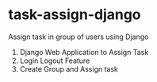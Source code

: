 # task-assign-django
Assign task in group of users using Django 

1. Django Web Application to Assign Task
2. Login Logout Feature
3. Create Group and Assign task
